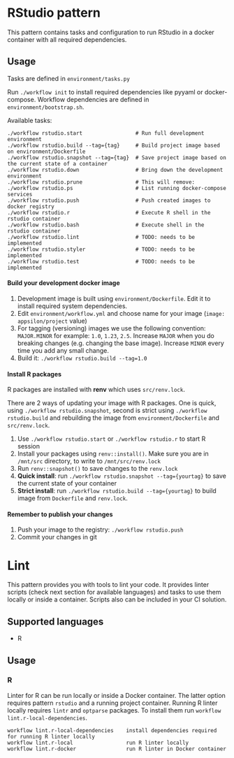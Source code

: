 # RStudio pattern

This pattern contains tasks and configuration to run RStudio in a docker container with all required dependencies.

## Usage

Tasks are defined in `environment/tasks.py`

Run `./workflow init` to install required dependencies like pyyaml or docker-compose.
Workflow dependencies are defined in `environment/bootstrap.sh`.

Available tasks:

```
./workflow rstudio.start                 # Run full development environment
./workflow rstudio.build --tag={tag}     # Build project image based on environment/Dockerfile
./workflow rstudio.snapshot --tag={tag}  # Save project image based on the current state of a container
./workflow rstudio.down                  # Bring down the development environment
./workflow rstudio.prune                 # This will remove:
./workflow rstudio.ps                    # List running docker-compose services
./workflow rstudio.push                  # Push created images to docker registry
./workflow rstudio.r                     # Execute R shell in the rstudio container
./workflow rstudio.bash                  # Execute shell in the rstudio container
./workflow rstudio.lint                  # TODO: needs to be implemented
./workflow rstudio.styler                # TODO: needs to be implemented
./workflow rstudio.test                  # TODO: needs to be implemented
```

#### Build your development docker image

1. Development image is built using `environment/Dockerfile`. Edit it to install required system dependencies.
1. Edit `environment/workflow.yml` and choose name for your image (`image: appsilon/project` value)
1. For tagging (versioning) images we use the following convention: `MAJOR.MINOR` for example: `1.0`, `1.23`, `2.5`. Increase `MAJOR` when you do breaking changes (e.g. changing the base image). Increase `MINOR` every time you add any small change.
1. Build it: `./workflow rstudio.build --tag=1.0`

#### Install R packages

R packages are installed with **renv** which uses `src/renv.lock`.

There are 2 ways of updating your image with R packages. One is quick, using `./workflow rstudio.snapshot`, second is strict using `./workflow rstudio.build` and rebuilding the image from `environment/Dockerfile` and `src/renv.lock`.

1. Use `./workflow rstudio.start` or `./workflow rstudio.r` to start R session
1. Install your packages using `renv::install()`. Make sure you are in `/mnt/src` directory, to write to `/mnt/src/renv.lock`
1. Run `renv::snapshot()` to save changes to the `renv.lock`
1. **Quick install**: run `./workflow rstudio.snapshot --tag={yourtag}` to save the current state of your container
1. **Strict install**: run `./workflow rstudio.build --tag={yourtag}` to build image from `Dockerfile` and `renv.lock`.

#### Remember to publish your changes

1. Push your image to the registry: `./workflow rstudio.push`
1. Commit your changes in git

# Lint

This pattern provides you with tools to lint your code. It provides linter scripts (check next section for available languages) and tasks to use them locally or inside a container. Scripts also can be included in your CI solution.

## Supported languages

* R

## Usage

### R

Linter for R can be run locally or inside a Docker container. The latter option requires pattern `rstudio` and a running project container. Running R linter locally requires `lintr` and `optparse` packages. To install them run `workflow lint.r-local-dependencies`.

```{shell}
workflow lint.r-local-dependencies    install dependencies required for running R linter locally
workflow lint.r-local                 run R linter locally
workflow lint.r-docker                run R linter in Docker container
```
